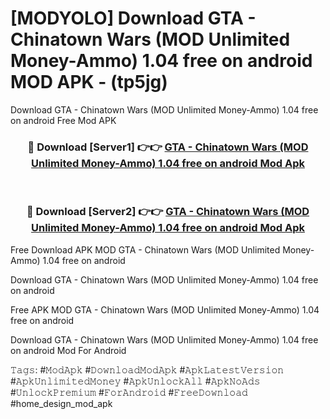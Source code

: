 # [MODYOLO] Download GTA - Chinatown Wars (MOD Unlimited Money-Ammo) 1.04 free on android MOD APK - (tp5jg)
Download GTA - Chinatown Wars (MOD Unlimited Money-Ammo) 1.04 free on android Free Mod APK

<div align="center">
<h3>🔴 Download [Server1] 👉👉 <a href="https://apk-comot.site?title=GTA_-_Chinatown_Wars_(MOD_Unlimited_Money-Ammo)_1.04_free_on_android">GTA - Chinatown Wars (MOD Unlimited Money-Ammo) 1.04 free on android Mod Apk</a></h3><br>

<h3>🔴 Download [Server2] 👉👉 <a href="https://apk-comot.site?title=GTA_-_Chinatown_Wars_(MOD_Unlimited_Money-Ammo)_1.04_free_on_android">GTA - Chinatown Wars (MOD Unlimited Money-Ammo) 1.04 free on android Mod Apk</a></h3>
</div>


Free Download APK MOD GTA - Chinatown Wars (MOD Unlimited Money-Ammo) 1.04 free on android

Download GTA - Chinatown Wars (MOD Unlimited Money-Ammo) 1.04 free on android 

Free APK MOD GTA - Chinatown Wars (MOD Unlimited Money-Ammo) 1.04 free on android 

Download GTA - Chinatown Wars (MOD Unlimited Money-Ammo) 1.04 free on android Mod For Android

𝚃𝚊𝚐𝚜: #𝙼𝚘𝚍𝙰𝚙𝚔 #𝙳𝚘𝚠𝚗𝚕𝚘𝚊𝚍𝙼𝚘𝚍𝙰𝚙𝚔 #𝙰𝚙𝚔𝙻𝚊𝚝𝚎𝚜𝚝𝚅𝚎𝚛𝚜𝚒𝚘𝚗 #𝙰𝚙𝚔𝚄𝚗𝚕𝚒𝚖𝚒𝚝𝚎𝚍𝙼𝚘𝚗𝚎𝚢 #𝙰𝚙𝚔𝚄𝚗𝚕𝚘𝚌𝚔𝙰𝚕𝚕 #𝙰𝚙𝚔𝙽𝚘𝙰𝚍𝚜 #𝚄𝚗𝚕𝚘𝚌𝚔𝙿𝚛𝚎𝚖𝚒𝚞𝚖 #𝙵𝚘𝚛𝙰𝚗𝚍𝚛𝚘𝚒𝚍 #𝙵𝚛𝚎𝚎𝙳𝚘𝚠𝚗𝚕𝚘𝚊𝚍 #home_design_mod_apk